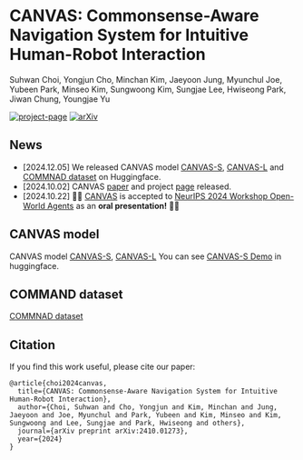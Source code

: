 # CANVAS: Commonsense-Aware Navigation System for Intuitive Human-Robot Interaction
Suhwan Choi, Yongjun Cho, Minchan Kim, Jaeyoon Jung, Myunchul Joe, Yubeen Park, Minseo Kim, Sungwoong Kim, Sungjae Lee, Hwiseong Park, Jiwan Chung, Youngjae Yu

[![project-page](https://img.shields.io/badge/Project%20Page-blue?style=flat-square)](https://worv-ai.github.io/canvas) [![arXiv](https://img.shields.io/badge/arXiv-2410.01273-brightgreen.svg?style=flat-square)](https://arxiv.org/abs/2410.01273)

## News
- [2024.12.05] We released CANVAS model [CANVAS-S](https://huggingface.co/maum-ai/CANVAS-S), [CANVAS-L](https://huggingface.co/maum-ai/CANVAS-L) and [COMMNAD dataset](https://huggingface.co/datasets/maum-ai/COMMAND) on Huggingface.
- [2024.10.02] CANVAS [paper](https://arxiv.org/abs/2410.01273) and project [page](https://worv-ai.github.io/canvas) released.
- [2024.10.22] 🎉🎉 [CANVAS](https://openreview.net/forum?id=U6wyOnPt1U) is accepted to [NeurIPS 2024 Workshop Open-World Agents](https://openreview.net/group?id=NeurIPS.cc/2024/Workshop/OWA) as an **oral presentation!** 🎉🎉

## CANVAS model
CANVAS model [CANVAS-S](https://huggingface.co/maum-ai/CANVAS-S), [CANVAS-L](https://huggingface.co/maum-ai/CANVAS-L)
You can see [CANVAS-S Demo](https://huggingface.co/spaces/maum-ai/CANVAS-DEMO) in huggingface.

## COMMAND dataset
[COMMNAD dataset](https://huggingface.co/datasets/maum-ai/COMMAND)

## Citation
If you find this work useful, please cite our paper:
```
@article{choi2024canvas,
  title={CANVAS: Commonsense-Aware Navigation System for Intuitive Human-Robot Interaction},
  author={Choi, Suhwan and Cho, Yongjun and Kim, Minchan and Jung, Jaeyoon and Joe, Myunchul and Park, Yubeen and Kim, Minseo and Kim, Sungwoong and Lee, Sungjae and Park, Hwiseong and others},
  journal={arXiv preprint arXiv:2410.01273},
  year={2024}
}
```
